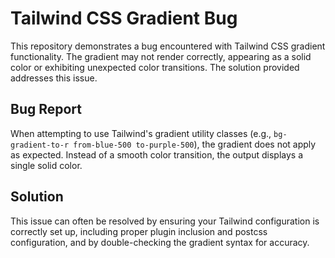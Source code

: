 # Tailwind CSS Gradient Bug

This repository demonstrates a bug encountered with Tailwind CSS gradient functionality.  The gradient may not render correctly, appearing as a solid color or exhibiting unexpected color transitions.  The solution provided addresses this issue.

## Bug Report

When attempting to use Tailwind's gradient utility classes (e.g., `bg-gradient-to-r from-blue-500 to-purple-500`), the gradient does not apply as expected.  Instead of a smooth color transition, the output displays a single solid color.

## Solution

This issue can often be resolved by ensuring your Tailwind configuration is correctly set up, including proper plugin inclusion and postcss configuration, and by double-checking the gradient syntax for accuracy.
